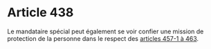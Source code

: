 # Article 438

Le mandataire spécial peut également se voir confier une mission de protection de la personne dans le respect des <a href='/affichCodeArticle.do?cidTexte=LEGITEXT000006070721&idArticle=LEGIARTI000006428034&dateTexte=&categorieLien=cid' title='Code civil - art. 457-1 (V)'>articles 457-1 à 463</a>.
